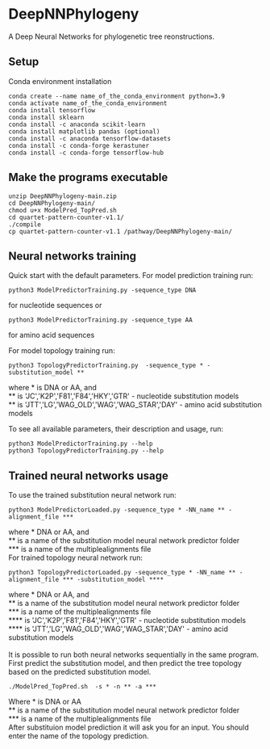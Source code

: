 # DeepNNPhylogeny
A Deep Neural Networks for phylogenetic tree reonstructions.

## Setup
Conda environment installation 
```
conda create --name name_of_the_conda_environment python=3.9
conda activate name_of_the_conda_environment
conda install tensorflow
conda install sklearn
conda install -c anaconda scikit-learn 
conda install matplotlib pandas (optional)
conda install -c anaconda tensorflow-datasets 
conda install -c conda-forge kerastuner 
conda install -c conda-forge tensorflow-hub
```

## Make the programs executable 
```
unzip DeepNNPhylogeny-main.zip
cd DeepNNPhylogeny-main/
chmod u+x ModelPred_TopPred.sh
cd quartet-pattern-counter-v1.1/
./compile
cp quartet-pattern-counter-v1.1 /pathway/DeepNNPhylogeny-main/
```

## Neural networks training 
Quick start with the default parameters. 
For model prediction training run:
```
python3 ModelPredictorTraining.py -sequence_type DNA
```
for nucleotide sequences
or 
```
python3 ModelPredictorTraining.py -sequence_type AA
```
for amino acid sequences 

For model topology training run:
```
python3 TopologyPredictorTraining.py  -sequence_type * -substitution_model **
```
where * is DNA or AA, and <br />
** is 'JC','K2P','F81','F84','HKY','GTR' - nucleotide substitution models <br />
** is 'JTT','LG','WAG_OLD','WAG','WAG_STAR','DAY' - amino acid substitution models

To see all available parameters, their description and usage, run: 
```
python3 ModelPredictorTraining.py --help
python3 TopologyPredictorTraining.py --help
```
## Trained neural networks usage 

To use the trained substitution neural network run: 
```
python3 ModelPredictorLoaded.py -sequence_type * -NN_name ** -alignment_file ***
```
where * DNA or AA, and <br />
** is a name of the substitution model neural network predictor folder  <br />
*** is a name of the multiplealignments file <br />
For trained topology neural network run: 
```
python3 TopologyPredictorLoaded.py -sequence_type * -NN_name ** -alignment_file *** -substitution_model ****
```
where * DNA or AA, and <br />
** is a name of the substitution model neural network predictor folder  <br />
*** is a name of the multiplealignments file <br />
**** is 'JC','K2P','F81','F84','HKY','GTR' - nucleotide substitution models <br />
**** is 'JTT','LG','WAG_OLD','WAG','WAG_STAR','DAY' - amino acid substitution models <br />
<br />
It is possible to run both neural networks sequentially in the same program. <br />
First predict the substitution model, and then 
predict the tree topology based on the predicted substitution model. 
```
./ModelPred_TopPred.sh  -s * -n ** -a *** 
```
Where * is DNA or AA <br />
** is a name of the substitution model neural network predictor folder  <br />
*** is a name of the multiplealignments file <br />
After substituion model prediction it will ask you for an input. You should enter the name of the topology prediction. 
